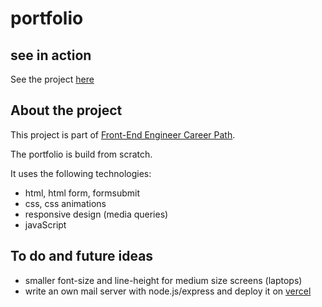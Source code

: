 # portfolio

## see in action

See the project <a href="https://slolow.github.io/" target="_blank">here</a>

## About the project

This project is part of <a href="https://www.codecademy.com/learn/paths/front-end-engineer-career-path" target="_blank">Front-End Engineer Career Path</a>.

The portfolio is build from scratch.

It uses the following technologies:

- html, html form, formsubmit
- css, css animations
- responsive design (media queries)
- javaScript

## To do and future ideas

- smaller font-size and line-height for medium size screens (laptops)
- write an own mail server with node.js/express and deploy it on <a href="https://vercel.com/" target="_blank">vercel</a>
